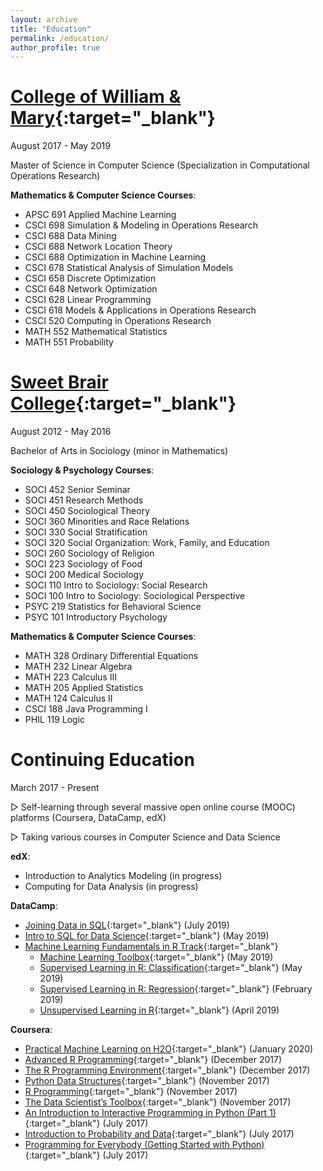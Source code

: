 ```yaml
---
layout: archive
title: "Education"
permalink: /education/
author_profile: true
---
```


[College of William & Mary](http://www.wm.edu){:target="_blank"}
======
August 2017 - May 2019

Master of Science in Computer Science (Specialization in Computational Operations Research)

**Mathematics & Computer Science Courses**: 
- APSC 691 Applied Machine Learning
- CSCI 698 Simulation & Modeling in Operations Research
- CSCI 688 Data Mining
- CSCI 688 Network Location Theory
- CSCI 688 Optimization in Machine Learning 
- CSCI 678 Statistical Analysis of Simulation Models
- CSCI 658 Discrete Optimization 
- CSCI 648 Network Optimization 
- CSCI 628 Linear Programming 
- CSCI 618 Models & Applications in Operations Research 
- CSCI 520 Computing in Operations Research 
- MATH 552 Mathematical Statistics 
- MATH 551 Probability

[Sweet Brair College](http://www.sbc.edu){:target="_blank"}
======
August 2012 - May 2016

Bachelor of Arts in Sociology (minor in Mathematics) 

**Sociology & Psychology Courses**: 
- SOCI 452 Senior Seminar 
- SOCI 451 Research Methods 
- SOCI 450 Sociological Theory 
- SOCI 360 Minorities and Race Relations 
- SOCI 330 Social Stratification 
- SOCI 320 Social Organization: Work, Family, and Education 
- SOCI 260 Sociology of Religion 
- SOCI 223 Sociology of Food 
- SOCI 200 Medical Sociology 
- SOCI 110 Intro to Sociology: Social Research 
- SOCI 100 Intro to Sociology: Sociological Perspective 
- PSYC 219 Statistics for Behavioral Science 
- PSYC 101 Introductory Psychology 

**Mathematics & Computer Science Courses**: 
- MATH 328 Ordinary Differential Equations 
- MATH 232 Linear Algebra 
- MATH 223 Calculus III 
- MATH 205 Applied Statistics 
- MATH 124 Calculus II 
- CSCI 188 Java Programming I 
- PHIL 119 Logic 


Continuing Education
======
March 2017 - Present

▷ Self-learning through several massive open online course (MOOC) platforms (Coursera, DataCamp, edX)
  
▷ Taking various courses in Computer Science and Data Science  

**edX**: 
- Introduction to Analytics Modeling (in progress)  
- Computing for Data Analysis (in progress)  
 
**DataCamp**: 
- [Joining Data in SQL](https://www.datacamp.com/statement-of-accomplishment/course/966173f17c4fe9b21d282604bdceafdc769ab751){:target="_blank"} (July 2019)  
- [Intro to SQL for Data Science](https://www.datacamp.com/statement-of-accomplishment/course/8673be852faf03b428370ffca806c13996851845){:target="_blank"} (May 2019)  
- [Machine Learning Fundamentals in R Track](https://www.datacamp.com/statement-of-accomplishment/track/72ae99b3e79c7d8d79c25307ac21bbb324e8e1ca){:target="_blank"}   
	- [Machine Learning Toolbox](https://www.datacamp.com/statement-of-accomplishment/course/8c97969a8ca58476961fb264267e951c788ba90f){:target="_blank"} (May 2019)  
	- [Supervised Learning in R: Classification](https://www.datacamp.com/statement-of-accomplishment/course/5b95e111fb1b18a532faadd50b806d56f4f00a0b){:target="_blank"} (May 2019)  			  
	- [Supervised Learning in R: Regression](https://www.datacamp.com/statement-of-accomplishment/course/00d01cc39bd7ecc082630fce3e01dc8a03041183){:target="_blank"} (February 2019)  
	- [Unsupervised Learning in R](https://www.datacamp.com/statement-of-accomplishment/course/0dfe230739e5d0819d0a977af24e3ae7633a22e5){:target="_blank"} (April 2019)  
   
**Coursera**: 
- [Practical Machine Learning on H2O](https://www.coursera.org/account/accomplishments/records/Y5VDKPEF8S2F){:target="_blank"} (January 2020)  
- [Advanced R Programming](https://www.coursera.org/account/accomplishments/records/KAJT6AQUVH5E){:target="_blank"} (December 2017)  
- [The R Programming Environment](https://www.coursera.org/account/accomplishments/records/J7AM92J6ELBF){:target="_blank"} (December 2017)  
- [Python Data Structures](https://www.coursera.org/account/accomplishments/records/BUDYB372LPUQ){:target="_blank"} (November 2017)  
- [R Programming](https://www.coursera.org/account/accomplishments/records/77FEUCLHM7N3){:target="_blank"} (November 2017)  
- [The Data Scientist’s Toolbox](https://www.coursera.org/account/accomplishments/records/C5MS6WN3NPQ4){:target="_blank"} (November 2017)  
- [An Introduction to Interactive Programming in Python (Part 1)](https://www.coursera.org/account/accomplishments/records/ZGA34GNXE3SE){:target="_blank"} (July 2017)  
- [Introduction to Probability and Data](https://www.coursera.org/account/accomplishments/records/NSECHXS8GKE5){:target="_blank"} (July 2017)  
- [Programming for Everybody (Getting Started with Python)](https://www.coursera.org/account/accomplishments/records/6KZPLTC3CQUQ){:target="_blank"} (July 2017)  
